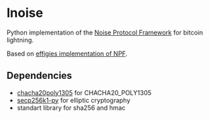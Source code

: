 lnoise
=====

Python implementation of the [Noise Protocol Framework](https://noiseprotocol.org/) for bitcoin lightning.

Based on [effigies implementation of NPF](https://github.com/effigies/noise).

Dependencies
------------
* [chacha20poly1305](https://github.com/ph4r05/py-chacha20poly1305) for CHACHA20_POLY1305
* [secp256k1-py](https://github.com/ludbb/secp256k1-py) for elliptic cryptography
* standart library for sha256 and hmac
